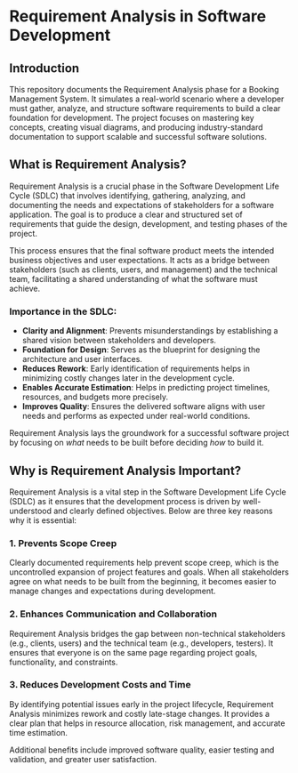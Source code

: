 # Requirement Analysis in Software Development

## Introduction

This repository documents the Requirement Analysis phase for a Booking Management System. It simulates a real-world scenario where a developer must gather, analyze, and structure software requirements to build a clear foundation for development. The project focuses on mastering key concepts, creating visual diagrams, and producing industry-standard documentation to support scalable and successful software solutions.

## What is Requirement Analysis?

Requirement Analysis is a crucial phase in the Software Development Life Cycle (SDLC) that involves identifying, gathering, analyzing, and documenting the needs and expectations of stakeholders for a software application. The goal is to produce a clear and structured set of requirements that guide the design, development, and testing phases of the project.

This process ensures that the final software product meets the intended business objectives and user expectations. It acts as a bridge between stakeholders (such as clients, users, and management) and the technical team, facilitating a shared understanding of what the software must achieve.

### Importance in the SDLC:
- **Clarity and Alignment**: Prevents misunderstandings by establishing a shared vision between stakeholders and developers.
- **Foundation for Design**: Serves as the blueprint for designing the architecture and user interfaces.
- **Reduces Rework**: Early identification of requirements helps in minimizing costly changes later in the development cycle.
- **Enables Accurate Estimation**: Helps in predicting project timelines, resources, and budgets more precisely.
- **Improves Quality**: Ensures the delivered software aligns with user needs and performs as expected under real-world conditions.

Requirement Analysis lays the groundwork for a successful software project by focusing on *what* needs to be built before deciding *how* to build it.

## Why is Requirement Analysis Important?

Requirement Analysis is a vital step in the Software Development Life Cycle (SDLC) as it ensures that the development process is driven by well-understood and clearly defined objectives. Below are three key reasons why it is essential:

### 1. Prevents Scope Creep
Clearly documented requirements help prevent scope creep, which is the uncontrolled expansion of project features and goals. When all stakeholders agree on what needs to be built from the beginning, it becomes easier to manage changes and expectations during development.

### 2. Enhances Communication and Collaboration
Requirement Analysis bridges the gap between non-technical stakeholders (e.g., clients, users) and the technical team (e.g., developers, testers). It ensures that everyone is on the same page regarding project goals, functionality, and constraints.

### 3. Reduces Development Costs and Time
By identifying potential issues early in the project lifecycle, Requirement Analysis minimizes rework and costly late-stage changes. It provides a clear plan that helps in resource allocation, risk management, and accurate time estimation.

Additional benefits include improved software quality, easier testing and validation, and greater user satisfaction.
